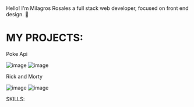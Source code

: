 ### 
Hello! I'm Milagros Rosales
 a full stack web developer, focused on front end design. 👋



<h1>MY PROJECTS:</h1>
Poke Api

![image](https://github.com/Miliros/Miliros/assets/109630093/368ef3f2-e74c-4a6f-9f8a-94a666de6521)
![image](https://github.com/Miliros/Miliros/assets/109630093/cdc6fd2a-4a73-4068-89ff-614a24dd7178)

Rick and Morty

![image](https://github.com/Miliros/Miliros/assets/109630093/548f89a3-f72e-415c-bf34-cd78a5df39ff)
![image](https://github.com/Miliros/Miliros/assets/109630093/84c2fabf-77e1-4952-94a6-c322e182d69d)







SKILLS:



